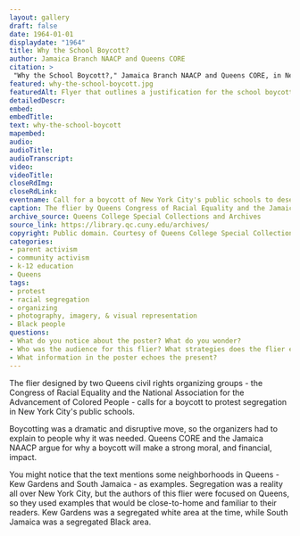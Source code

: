 ```yaml
--- 
layout: gallery
draft: false
date: 1964-01-01
displaydate: "1964"
title: Why the School Boycott?
author: Jamaica Branch NAACP and Queens CORE
citation: >
 "Why the School Boycott?," Jamaica Branch NAACP and Queens CORE, in New York City Civil Rights History Project, Accessed: [Month Day, Year], https://nyccivilrightshistory.org/gallery/why-the-school-boycott.
featured: why-the-school-boycott.jpg
featuredAlt: Flyer that outlines a justification for the school boycott
detailedDescr: 
embed: 
embedTitle: 
text: why-the-school-boycott
mapembed: 
audio: 
audioTitle: 
audioTranscript: 
video: 
videoTitle: 
closeRdImg: 
closeRdLink: 
eventname: Call for a boycott of New York City's public schools to desegregate.
caption: The flier by Queens Congress of Racial Equality and the Jamaica branch of the National Association for the Advancement of Colored People (or NAACP) called for a boycott of New York City's public schools. 
archive_source: Queens College Special Collections and Archives
source_link: https://library.qc.cuny.edu/archives/
copyright: Public domain. Courtesy of Queens College Special Collections and Archive.
categories: 
- parent activism
- community activism
- k-12 education 
- Queens
tags: 
- protest
- racial segregation
- organizing
- photography, imagery, & visual representation
- Black people
questions:
- What do you notice about the poster? What do you wonder?
- Who was the audience for this flier? What strategies does the flier employ to encourage that audience to join the boycott? 
- What information in the poster echoes the present?
--- 
```


The flier designed by two Queens civil rights organizing groups - the Congress of Racial Equality and the National Association for the Advancement of Colored People -  calls for a boycott to protest segregation in New York City's public schools.

Boycotting was a dramatic and disruptive move, so the organizers had to explain to people why it was needed. Queens CORE and the Jamaica NAACP argue for why a boycott will make a strong moral, and financial, impact.

You might notice that the text mentions some neighborhoods in Queens - Kew Gardens and South Jamaica - as examples. Segregation was a reality all over New York City, but the authors of this flier were focused on Queens, so they used examples that would be close-to-home and familiar to their readers. Kew Gardens was a segregated white area at the time, while South Jamaica was a segregated Black area.
